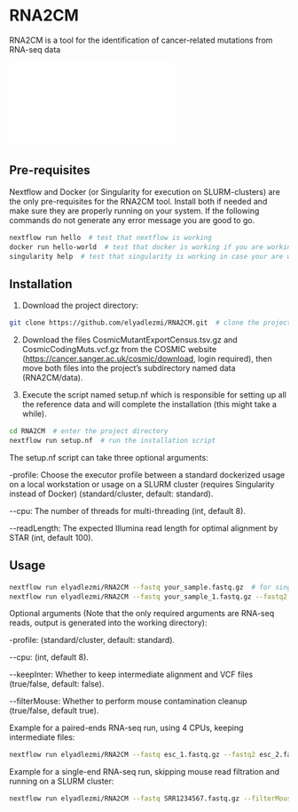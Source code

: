 # RNA2CM

RNA2CM is a tool for the identification of cancer-related mutations from RNA-seq data

![Optional Text](./data/schemeweb.pdf)
## Pre-requisites 

Nextflow and Docker (or Singularity for execution on SLURM-clusters) are the only pre-requisites for the RNA2CM tool. Install both if needed and make sure they are properly running on your system. If the following commands do not generate any error message you are good to go.
```bash
nextflow run hello  # test that nextflow is working
docker run hello-world  # test that docker is working if you are working on a local workstation
singularity help  # test that singularity is working in case your are working on a SLURM cluster
```

## Installation

1. Download the project directory:
```bash
git clone https://github.com/elyadlezmi/RNA2CM.git  # clone the project using git
```

2. Download the files CosmicMutantExportCensus.tsv.gz and CosmicCodingMuts.vcf.gz from the COSMIC website (https://cancer.sanger.ac.uk/cosmic/download, login required), then move both files into the project’s subdirectory named data (RNA2CM/data).

3. Execute the script named setup.nf which is responsible for setting up all the reference data and will complete the installation (this might take a while).
```bash
cd RNA2CM  # enter the project directory
nextflow run setup.nf  # run the installation script
```
The setup.nf script can take three optional arguments:

-profile: Choose the executor profile between a standard dockerized usage on a local workstation or usage on a SLURM cluster (requires Singularity instead of Docker) (standard/cluster, default: standard).

--cpu: The number of threads for multi-threading (int, default 8).

--readLength: The expected Illumina read length for optimal alignment by STAR (int, default 100).

## Usage

```bash
nextflow run elyadlezmi/RNA2CM --fastq your_sample.fastq.gz  # for single-end reads
nextflow run elyadlezmi/RNA2CM --fastq your_sample_1.fastq.gz --fastq2 your_sample_2.fastq.gz  # for paired-ends reads
```
Optional arguments (Note that the only required arguments are RNA-seq reads, output is generated into the working directory):

-profile: (standard/cluster, default: standard).

--cpu: (int, default 8).

--keepInter: Whether to keep intermediate alignment and VCF files (true/false, default: false). 

--filterMouse: Whether to perform mouse contamination cleanup (true/false, default true).

Example for a paired-ends RNA-seq run, using 4 CPUs, keeping intermediate files:
```bash
nextflow run elyadlezmi/RNA2CM --fastq esc_1.fastq.gz --fastq2 esc_2.fastq.gz --cpu 4 --keepInter true 
```

Example for a single-end RNA-seq run, skipping mouse read filtration and running on a SLURM cluster:
```bash
nextflow run elyadlezmi/RNA2CM --fastq SRR1234567.fastq.gz --filterMouse false -profile cluster
```
